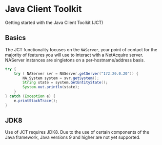 # Java Client Toolkit

Getting started with the Java Client Toolkit (JCT)

## Basics

The JCT functionality focuses on the `NAServer`, your point of contact for the majority of features you will use to interact with a NetAcquire server. NAServer instances are singletons on a per-hostname/address basis.

```java
try {
    try ( NAServer svr = NAServer.getServer("172.20.0.20")) {
        NA_System system = svr.getSystem();
        String state = system.GetEntityState();
        System.out.println(state);
    }
} catch (Exception e) {
    e.printStackTrace();
}
```

## JDK8

Use of JCT requires JDK8. Due to the use of certain components of the Java framework, Java versions 9 and higher are not yet supported.